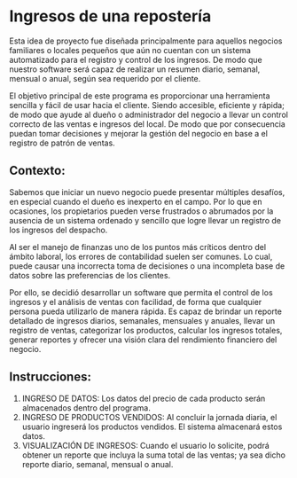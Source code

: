 # Ingresos de una repostería
Esta idea de proyecto fue diseñada principalmente para aquellos negocios familiares o locales pequeños que aún no cuentan con un sistema automatizado para el registro y control de los ingresos. De modo que nuestro software será capaz de realizar un resumen diario, semanal, mensual o anual, según sea requerido por el cliente.

El objetivo principal de este programa es proporcionar una herramienta sencilla y fácil de usar hacia el cliente. Siendo accesible, eficiente y rápida; de modo que ayude al dueño o administrador del negocio a llevar un control correcto de las ventas e ingresos del local. De modo que por consecuencia puedan tomar decisiones y mejorar la gestión del negocio en base a el registro de patrón de ventas.
## Contexto:
Sabemos que iniciar un nuevo negocio puede presentar múltiples desafíos, en especial cuando el dueño es inexperto en el campo. Por lo que en ocasiones, los propietarios pueden verse frustrados o abrumados por la ausencia de un sistema ordenado y sencillo que logre llevar un registro de los ingresos del despacho.

Al ser el manejo de finanzas uno de los puntos más críticos dentro del ámbito laboral, los errores de contabilidad suelen ser comunes. Lo cual, puede causar una incorrecta toma de decisiones o una incompleta base de datos sobre las preferencias de los clientes.

Por ello, se decidió desarrollar un software que permita el control de los ingresos y el análisis de ventas con facilidad, de forma que cualquier persona pueda utilizarlo de manera rápida. Es capaz de brindar un reporte detallado de ingresos diarios, semanales, mensuales y anuales, llevar un registro de ventas, categorizar los productos, calcular los ingresos totales, generar reportes y ofrecer una visión clara del rendimiento financiero del negocio.
## Instrucciones:  
1. INGRESO DE DATOS: Los datos del precio de cada producto serán almacenados dentro del programa.
2. INGRESO DE PRODUCTOS VENDIDOS: Al concluir la jornada diaria, el usuario ingreserá los productos vendidos. El sistema almacenará estos datos.
3. VISUALIZACIÓN DE INGRESOS: Cuando el usuario lo solicite,  podrá obtener un reporte que incluya la suma total de las ventas; ya sea dicho reporte diario, semanal, mensual o anual.
